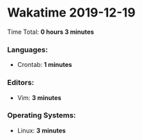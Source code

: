 # Wakatime 2019-12-19

Time Total: **0 hours 3 minutes**

### Languages:
- Crontab: **1 minutes** 

### Editors:
- Vim: **3 minutes** 

### Operating Systems:
- Linux: **3 minutes** 

